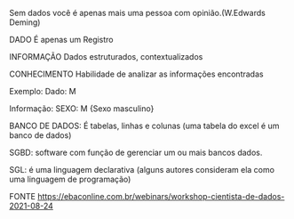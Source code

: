 
Sem dados você é apenas mais uma pessoa com opinião.(W.Edwards Deming)


DADO 
É apenas um Registro

INFORMAÇÃO
Dados estruturados, contextualizados

CONHECIMENTO
Habilidade de analizar as informações encontradas

Exemplo:
Dado: M

Informação: SEXO: M {Sexo masculino}


BANCO DE DADOS: É tabelas, linhas e colunas (uma tabela do excel é um banco de dados)

SGBD: software com função de gerenciar um ou mais bancos dados.

SGL: é uma linguagem declarativa (alguns autores consideram ela como uma linguagem de programação)

FONTE
https://ebaconline.com.br/webinars/workshop-cientista-de-dados-2021-08-24